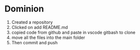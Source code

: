 # Dominion
1. Created a repository
2. Clicked on add README.md 
3. copied code from github and paste in vscode gitbash to clone
4. move all the files into the main folder 
5. Then commit and push
